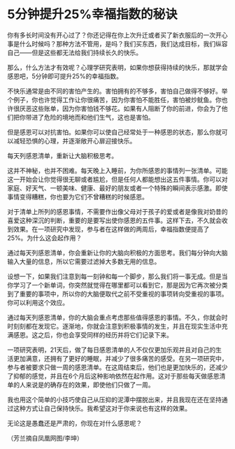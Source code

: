 # 5分钟提升25%幸福指数的秘诀

你有多长时间没有开心过了？你还记得在你上次升迁或者买了新衣服后的一次开心事是什么时候吗？那种方法不管用，是吗？我们买东西，我们达成目标，我们纵容自己——但是这些都无法给我们持续长久的快乐。

那么，什么方法才有效呢？心理学研究表明，如果你想获得持续的快乐，那就学会感恩吧，5分钟即可提升25%的幸福指数。

不快乐通常是由不同的害怕产生的。害怕拥有的不够多，害怕自己做得不够好。举个例子，你也许觉得工作让你很痛苦，因为你害怕不能胜任，害怕被炒鱿鱼。你也许很厌恶这些账单，因为你害怕钱不够花。如果有人阻断了你的前进，你会为了他们把你带进了危险的境地而和他们生气，这也是害怕。

但是感恩可以对抗害怕。如果你可以使自己经常处于一种感恩的状态，那么你就可以减轻恐惧的心理，并逐渐敞开心扉迎接快乐。

每天列感恩清单，重新让大脑积极思考。

这并不神秘，也并不困难。每天晚上入睡前，为你所感恩的事情列一张清单。可能这一开始会让你觉得很无聊或者尴尬，但是任何人都能想出这五件事情。你可以对家庭、好天气、一顿美味、健康、最好的朋友或者一个特殊的瞬间表示感激。即使事情变得糟糕，你也要为它们不曾糟糕的时候感恩。

对于清单上所列的感恩事情，不需要作出像父母对于孩子的爱或者是像我对奶昔的喜爱这种深沉的判断，重要的是要写出使你感恩的五件事。这样下去，不久就会收到效果。在一项研究中发现，参与者在这样做的两周后，幸福指数便提高了25%。为什么这会起作用？

通过每天列感恩清单，你会重新让你的大脑向积极的方面思考。我们每分钟向大脑输入大量的信息，所以它需要过滤掉大多数无用的信息。

设想一下，如果我们注意到每一刻钟和每一个脚步，那么我们将一事无成。但是当你学习了一个新单词，你突然就觉得在哪里都可以看到它，那是因为它再次被分类到了重要的事项中，所以你的大脑便取代之前不受重视的事项转向受重视的事项。你可以利用这个效应。

通过每天列感恩清单，你的大脑会重点考虑那些值得感恩的事情。不久，你就会时时刻刻都在发现它。逐渐地，你就会注意到积极事情的发生，并且在现实生活中充满感恩。这之后，你也会享受同样的经历并将它们记录下来。

一项研究表明，21天后，做了每日感恩清单的人不仅仅更加乐观并且对自己的生活更加满意，还拥有了更好的睡眠，并减少了很多痛苦的感受。在另一项研究中，参与者被要求只做一周的感恩清单。在这周结束后，他们也是更加快乐的，还减少了抑郁的感觉，并且在6个月后这种影响依然在起作用。这对于那些每天做感恩清单的人来说是的确存在的效果，即使他们只做了一周。

我也用这个简单的小技巧使自己从压抑的泥潭中摆脱出来，并且我现在还在坚持通过这种方式让自己保持快乐。我希望这对于你来说也有这样的效果。

无论这是愚蠢还是严肃的，你现在对什么感恩呢？

（芳兰摘自凤凰网图/李坤）